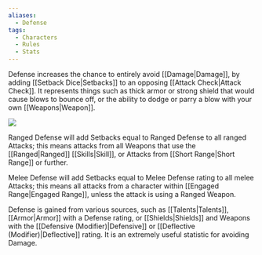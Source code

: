```yaml
---
aliases:
  - Defense
tags:
  - Characters
  - Rules
  - Stats
---
```

Defense increases the chance to entirely avoid [[Damage|Damage]], by adding [[Setback Dice|Setbacks]] to an opposing [[Attack Check|Attack Check]]. It represents things such as thick armor or strong shield that would cause blows to bounce off, or the ability to dodge or parry a blow with your own [[Weapons|Weapon]].

![](https://i.imgur.com/P1ODRBn.png)

Ranged Defense will add Setbacks equal to Ranged Defense to all ranged Attacks; this means attacks from all Weapons that use the [[Ranged|Ranged]] [[Skills|Skill]], or Attacks from [[Short Range|Short Range]] or further.

Melee Defense will add Setbacks equal to Melee Defense rating to all melee Attacks; this means all attacks from a character within [[Engaged Range|Engaged Range]], unless the attack is using a Ranged Weapon.

Defense is gained from various sources, such as [[Talents|Talents]], [[Armor|Armor]] with a Defense rating, or [[Shields|Shields]] and Weapons with the [[Defensive (Modifier)|Defensive]] or [[Deflective (Modifier)|Deflective]] rating. It is an extremely useful statistic for avoiding Damage.